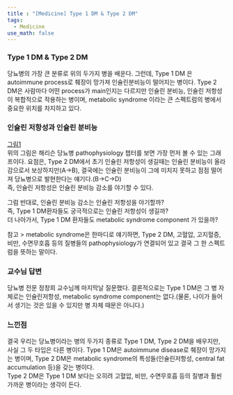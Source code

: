 ```yaml
---
title : "[Medicine] Type 1 DM & Type 2 DM"
tags:
  - Medicine
use_math: false
---
```


### Type 1 DM & Type 2 DM
당뇨병의 가장 큰 분류로 위의 두가지 병을 배운다. 그런데, Type 1 DM 은 autoimmune process로 췌장이 망가져 인슐린분비능이 떨어지는 병이다. Type 2 DM은 사람마다 어떤 process가 main인지는 다르지만 인슐린 분비능, 인슐린 저항성이 복합적으로 작용하는 병이며, metabolic syndrome 이라는 큰 스펙트럼의 병에서 중요한 위치를 차지하고 있다.
  
### 인슐린 저항성과 인슐린 분비능  
[그림1](https://2.bp.blogspot.com/_N-RTY7s9S4A/SJwxq4RMRGI/AAAAAAAAAVA/09PR8BRkt8U/s400/DM2+development.jpg)  
위의 그림은 해리슨 당뇨병 pathophysiology 챕터를 보면 가장 먼저 볼 수 있는 그래프이다. 요점은, Type 2 DM에서 초기 인슐린 저항성이 생길때는 인슐린 분비능이 올라감으로서 보상하지만(A->B), 결국에는 인슐린 분비능이 그에 미치지 못하고 점점 떨어져 당뇨병으로 발현한다는 얘기다.(B->C->D)  
즉, 인슐린 저항성은 인슐린 분비능 감소를 야기할 수 있다.  
  
그럼 반대로, 인슐린 분비능 감소는 인슐린 저항성을 야기할까?  
즉, Type 1 DM환자들도 궁극적으로는 인슐린 저항성이 생길까?  
더 나아가서, Type 1 DM 환자들도 metabolic syndrome component 가 있을까?  

참고 > metabolic syndrome은 한마디로 얘기하면, Type 2 DM, 고혈압, 고지혈증, 비만, 수면무호흡 등의 질병들의 pathophysiology가 연결되어 있고 결국 그 한 스펙트럼을 뜻하는 말이다.  
  
### 교수님 답변
당뇨병 전문 정창희 교수님께 마지막날 질문했다. 결론적으로는 Type 1 DM은 그 병 자체로는 인슐린저항성, metabolic syndrome component는 없다.(물론, 나이가 들어서 생기는 것은 있을 수 있지만 병 자체 때문은 아니다.)  

### 느낀점  
결국 우리는 당뇨병이라는 병의 두가지 종류로 Type 1 DM, Type 2 DM을 배우지만, 사실 그 두 타입은 다른 병이다. Type 1 DM은 autoimmune disease로 췌장이 망가지는 병이며, Type 2 DM은 metabolic syndrome의 특성들(인슐린저항성, central fat accumulation 등)을 갖는 병이다.  
Type 2 DM은 Type 1 DM 보다는 오히려 고혈압, 비만, 수면무호흡 등의 질병과 훨씬 가까운 병이라는 생각이 든다.
